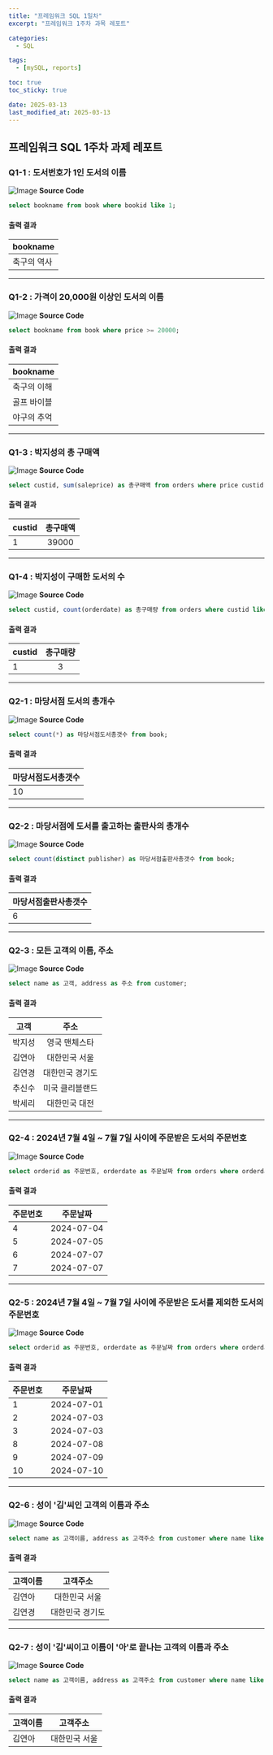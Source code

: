 ```yaml
---
title: "프레임워크 SQL 1일차"
excerpt: "프레임워크 1주차 과목 레포트"

categories:
  - SQL

tags:
  - [mySQL, reports]

toc: true
toc_sticky: true

date: 2025-03-13
last_modified_at: 2025-03-13
---
```

## 프레임워크 SQL 1주차 과제 레포트
### Q1-1 : 도서번호가 1인 도서의 이름
![Image](/assets/img/reports/Framework_25_03_13/Q1-1.png)
**Source Code**
```sql
select bookname from book where bookid like 1;
```
#### 출력 결과  
| bookname    |
| ----------- |
| 축구의 역사 |
  
---
### Q1-2 : 가격이 20,000원 이상인 도서의 이름
![Image](/assets/img/reports/Framework_25_03_13/Q1-2.png)
**Source Code**
```sql
select bookname from book where price >= 20000;
```
#### 출력 결과 
| bookname    |
| ----------- |
| 축구의 이해 |
| 골프 바이블 |
| 야구의 추억 |
---
### Q1-3 : 박지성의 총 구매액
![Image](/assets/img/reports/Framework_25_03_13/Q1-3.png)
**Source Code**
```sql
select custid, sum(saleprice) as 총구매액 from orders where price custid like 1;
```
#### 출력 결과 
| custid | 총구매액 |
| ------ | :------: |
| 1      |  39000   |
---
### Q1-4 : 박지성이 구매한 도서의 수
![Image](/assets/img/reports/Framework_25_03_13/Q1-4.png)
**Source Code**
```sql
select custid, count(orderdate) as 총구매량 from orders where custid like 1;
```
#### 출력 결과 
| custid | 총구매량 |
| ------ | :------: |
| 1      |    3     |
---
### Q2-1 : 마당서점 도서의 총개수
![Image](/assets/img/reports/Framework_25_03_13/Q2-1.png)
**Source Code**
```sql
select count(*) as 마당서점도서총갯수 from book;
```
#### 출력 결과 
| 마당서점도서총갯수 |
| ------------------ |
| 10                 |
---
### Q2-2 : 마당서점에 도서를 출고하는 출판사의 총개수
![Image](/assets/img/reports/Framework_25_03_13/Q2-2.png)
**Source Code**
```sql
select count(distinct publisher) as 마당서점출판사총갯수 from book;
```
#### 출력 결과 
| 마당서점출판사총갯수 |
| -------------------- |
| 6                    |
---
### Q2-3 : 모든 고객의 이름, 주소
![Image](/assets/img/reports/Framework_25_03_13/Q2-3.png)
**Source Code**
```sql
select name as 고객, address as 주소 from customer;
```
#### 출력 결과 
| 고객   |      주소       |
| ------ | :-------------: |
| 박지성 |  영국 맨체스타  |
| 김연아 |  대한민국 서울  |
| 김연경 | 대한민국 경기도 |
| 추신수 | 미국 클리블랜드 |
| 박세리 |  대한민국 대전  |
---
### Q2-4 : 2024년 7월 4일 ~ 7월 7일 사이에 주문받은 도서의 주문번호
![Image](/assets/img/reports/Framework_25_03_13/Q2-4.png)
**Source Code**
```sql
select orderid as 주문번호, orderdate as 주문날짜 from orders where orderdate between '2024-07-04' and '2024-07-07';
```
#### 출력 결과 
| 주문번호 |  주문날짜  |
| -------- | :--------: |
| 4        | 2024-07-04 |
| 5        | 2024-07-05 |
| 6        | 2024-07-07 |
| 7        | 2024-07-07 |
---
### Q2-5 : 2024년 7월 4일 ~ 7월 7일 사이에 주문받은 도서를 제외한 도서의 주문번호
![Image](/assets/img/reports/Framework_25_03_13/Q2-5.png)
**Source Code**
```sql
select orderid as 주문번호, orderdate as 주문날짜 from orders where orderdate not between '2024-07-04' and '2024-07-07';
```
#### 출력 결과 
| 주문번호 |  주문날짜  |
| -------- | :--------: |
| 1        | 2024-07-01 |
| 2        | 2024-07-03 |
| 3        | 2024-07-03 |
| 8        | 2024-07-08 |
| 9        | 2024-07-09 |
| 10       | 2024-07-10 |
---
### Q2-6 : 성이 '김'씨인 고객의 이름과 주소
![Image](/assets/img/reports/Framework_25_03_13/Q2-6.png)
**Source Code**
```sql
select name as 고객이름, address as 고객주소 from customer where name like '김%';
```
#### 출력 결과 
| 고객이름 |    고객주소     |
| -------- | :-------------: |
| 김연아   |  대한민국 서울  |
| 김연경   | 대한민국 경기도 |
---
### Q2-7 : 성이 '김'씨이고 이름이 '아'로 끝나는 고객의 이름과 주소
![Image](/assets/img/reports/Framework_25_03_13/Q2-7.png)
**Source Code**
```sql
select name as 고객이름, address as 고객주소 from customer where name like '김%' and name like '%아';
```
#### 출력 결과 
| 고객이름 |   고객주소    |
| -------- | :-----------: |
| 김연아   | 대한민국 서울 |
